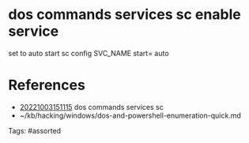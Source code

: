 # dos commands services sc enable service
set to auto start
sc config SVC_NAME start= auto

# References
- [20221003151115](/zet/20221003151115/) dos commands services sc
- ~/kb/hacking/windows/dos-and-powershell-enumeration-quick.md

Tags:
    #assorted

